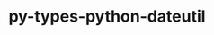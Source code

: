 ---
title: "py-types-python-dateutil"
layout: cache
categories: [package, v0.23.0]
meta: {"versions": ["2.8.19.14"], "compilers": ["gcc@=11.1.0", "gcc@=11.4.0", "gcc@=9.4.0", "oneapi@=2024.2.1"], "oss": ["ubuntu20.04", "ubuntu22.04"], "platforms": ["linux"], "targets": ["neoverse_v1", "neoverse_v2", "ppc64le", "x86_64_v3"], "stacks": ["data-vis-sdk", "e4s", "e4s-neoverse-v2", "e4s-neoverse_v1", "e4s-oneapi", "e4s-power", "root"], "num_specs": 9, "num_specs_by_stack": {"root": 9, "e4s-power": 1, "data-vis-sdk": 2, "e4s-neoverse_v1": 1, "e4s-neoverse-v2": 1, "e4s": 2, "e4s-oneapi": 2}}
spec_details: [{"hash": "7i4u225m56j6kget7tfxbnjyoucralpf", "compiler": "gcc@=9.4.0", "versions": ["2.8.19.14"], "os": "ubuntu20.04", "platform": "linux", "target": "ppc64le", "variants": ["build_system=python_pip"], "stacks": ["root", "e4s-power"], "size": "-", "tarball": "https://binaries.spack.io/v0.23.0/build_cache/linux-ubuntu20.04-ppc64le/gcc-9.4.0/py-types-python-dateutil-2.8.19.14/linux-ubuntu20.04-ppc64le-gcc-9.4.0-py-types-python-dateutil-2.8.19.14-7i4u225m56j6kget7tfxbnjyoucralpf.spack"}, {"hash": "uiq7ly7uxvpejboslcmd4hz364sjmi7w", "compiler": "gcc@=11.1.0", "versions": ["2.8.19.14"], "os": "ubuntu20.04", "platform": "linux", "target": "x86_64_v3", "variants": ["build_system=python_pip"], "stacks": ["data-vis-sdk", "root"], "size": "-", "tarball": "https://binaries.spack.io/v0.23.0/build_cache/linux-ubuntu20.04-x86_64_v3/gcc-11.1.0/py-types-python-dateutil-2.8.19.14/linux-ubuntu20.04-x86_64_v3-gcc-11.1.0-py-types-python-dateutil-2.8.19.14-uiq7ly7uxvpejboslcmd4hz364sjmi7w.spack"}, {"hash": "fsm7fihd3awessl6s3xvogu3x73twqv6", "compiler": "gcc@=11.1.0", "versions": ["2.8.19.14"], "os": "ubuntu20.04", "platform": "linux", "target": "x86_64_v3", "variants": ["build_system=python_pip"], "stacks": ["data-vis-sdk", "root"], "size": "-", "tarball": "https://binaries.spack.io/v0.23.0/build_cache/linux-ubuntu20.04-x86_64_v3/gcc-11.1.0/py-types-python-dateutil-2.8.19.14/linux-ubuntu20.04-x86_64_v3-gcc-11.1.0-py-types-python-dateutil-2.8.19.14-fsm7fihd3awessl6s3xvogu3x73twqv6.spack"}, {"hash": "5ebkomwdl2deyzfemu5rg4sb56vebe5q", "compiler": "gcc@=11.4.0", "versions": ["2.8.19.14"], "os": "ubuntu22.04", "platform": "linux", "target": "neoverse_v1", "variants": ["build_system=python_pip"], "stacks": ["e4s-neoverse_v1", "root"], "size": "-", "tarball": "https://binaries.spack.io/v0.23.0/build_cache/linux-ubuntu22.04-neoverse_v1/gcc-11.4.0/py-types-python-dateutil-2.8.19.14/linux-ubuntu22.04-neoverse_v1-gcc-11.4.0-py-types-python-dateutil-2.8.19.14-5ebkomwdl2deyzfemu5rg4sb56vebe5q.spack"}, {"hash": "evoanc3mkog5o47dqidvh7xhko34jqr7", "compiler": "gcc@=11.4.0", "versions": ["2.8.19.14"], "os": "ubuntu22.04", "platform": "linux", "target": "neoverse_v2", "variants": ["build_system=python_pip"], "stacks": ["e4s-neoverse-v2", "root"], "size": "-", "tarball": "https://binaries.spack.io/v0.23.0/build_cache/linux-ubuntu22.04-neoverse_v2/gcc-11.4.0/py-types-python-dateutil-2.8.19.14/linux-ubuntu22.04-neoverse_v2-gcc-11.4.0-py-types-python-dateutil-2.8.19.14-evoanc3mkog5o47dqidvh7xhko34jqr7.spack"}, {"hash": "fdiskxk3s7nrixknczdhflslrtth5onj", "compiler": "gcc@=11.4.0", "versions": ["2.8.19.14"], "os": "ubuntu22.04", "platform": "linux", "target": "x86_64_v3", "variants": ["build_system=python_pip"], "stacks": ["root", "e4s"], "size": "-", "tarball": "https://binaries.spack.io/v0.23.0/build_cache/linux-ubuntu22.04-x86_64_v3/gcc-11.4.0/py-types-python-dateutil-2.8.19.14/linux-ubuntu22.04-x86_64_v3-gcc-11.4.0-py-types-python-dateutil-2.8.19.14-fdiskxk3s7nrixknczdhflslrtth5onj.spack"}, {"hash": "umh5aq3khnmw2f3pu5pz2tvxzqxkx7qp", "compiler": "gcc@=11.4.0", "versions": ["2.8.19.14"], "os": "ubuntu22.04", "platform": "linux", "target": "x86_64_v3", "variants": ["build_system=python_pip"], "stacks": ["root", "e4s"], "size": "-", "tarball": "https://binaries.spack.io/v0.23.0/build_cache/linux-ubuntu22.04-x86_64_v3/gcc-11.4.0/py-types-python-dateutil-2.8.19.14/linux-ubuntu22.04-x86_64_v3-gcc-11.4.0-py-types-python-dateutil-2.8.19.14-umh5aq3khnmw2f3pu5pz2tvxzqxkx7qp.spack"}, {"hash": "uzgpjshohxej46qcnk3h6j43r6ul6oul", "compiler": "oneapi@=2024.2.1", "versions": ["2.8.19.14"], "os": "ubuntu22.04", "platform": "linux", "target": "x86_64_v3", "variants": ["build_system=python_pip"], "stacks": ["e4s-oneapi", "root"], "size": "-", "tarball": "https://binaries.spack.io/v0.23.0/build_cache/linux-ubuntu22.04-x86_64_v3/oneapi-2024.2.1/py-types-python-dateutil-2.8.19.14/linux-ubuntu22.04-x86_64_v3-oneapi-2024.2.1-py-types-python-dateutil-2.8.19.14-uzgpjshohxej46qcnk3h6j43r6ul6oul.spack"}, {"hash": "cjdwwkidu6zcjmflr42pf5ymio6pxtni", "compiler": "oneapi@=2024.2.1", "versions": ["2.8.19.14"], "os": "ubuntu22.04", "platform": "linux", "target": "x86_64_v3", "variants": ["build_system=python_pip"], "stacks": ["e4s-oneapi", "root"], "size": "-", "tarball": "https://binaries.spack.io/v0.23.0/build_cache/linux-ubuntu22.04-x86_64_v3/oneapi-2024.2.1/py-types-python-dateutil-2.8.19.14/linux-ubuntu22.04-x86_64_v3-oneapi-2024.2.1-py-types-python-dateutil-2.8.19.14-cjdwwkidu6zcjmflr42pf5ymio6pxtni.spack"}]
---